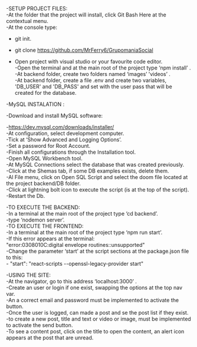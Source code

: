 -SETUP PROJECT FILES:  
-At the folder that the project will install, click Git Bash Here at the contextual menu.  
-At the console type:  
-  git init.  

- git clone https://github.com/MrFerry6/GrupomaniaSocial  

- Open project with visual studio or your favourite code editor.  
-Open the terminal and at the main root of the project type ‘npm install’ .  
-At backend folder, create two folders named ‘images’ ’videos’ .  
-At backend folder, create a file .env and create two variables, 'DB_USER' and 'DB_PASS' and set  with the user pass that will be created for the database.   

-MySQL INSTALATION :  

-Download and install MySQL software:  

-https://dev.mysql.com/downloads/installer/  
-At configuration, select development computer.  
-Tick at ‘Show Advanced and Logging Options’.  
-Set a password for Root Account.  
-Finish all configurations through the Installation tool.  
-Open MySQL Workbench tool.  
-At MySQL Connections select the database that was created previously.  
-Click at the Shemas tab, if some DB examples exists, delete them.  
-Al File menu, click on Open SQL Script and select  the doom file located at the project backend/DB folder.  
-Click at lightning bolt icon to execute the script (is at the top of the script).  
-Restart the Db.  


-TO EXECUTE THE BACKEND:  
-In a terminal at the main root of the project type ‘cd backend’.  
-type ‘nodemon server’.  
-TO EXECUTE THE FRONTEND:  
-In a terminal at the main root of the project type ‘npm run start’.  
-If this error appears at the terminal:  
 "error:0308010C:digital envelope routines::unsupported"  
-Change the parameter ‘start’ at the script sections at the package.json file to this:  
	- "start": "react-scripts --openssl-legacy-provider start"  


-USING THE SITE:  
-At the navigator, go to this address ‘localhost:3000’ .  
-Create an user or login if one exist, swapping the options at the top nav var.  
-An a correct email and password must be implemented to activate the button.  
-Once the user is logged,  can made a post and se the post list if they exist.  
-to create a new post, title and text or video or image, must be implemented to activate the send button.  
-To see a content post, click on the title to open the content, an alert icon appears at the post that are unread.  



